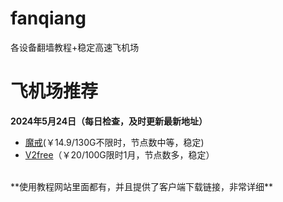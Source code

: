 # fanqiang
各设备翻墙教程+稳定高速飞机场
# 飞机场推荐
**2024年5月24日（每日检查，及时更新最新地址）**
*   [魔戒](https://mojie.app/register?aff=1pWspTHg#tt)(￥14.9/130G不限时，节点数中等，稳定)
*   [V2free](https://w1.v2free.cc/auth/register?code=QKu7#tt)（￥20/100G限时1月，节点数多，稳定）
<br />
**使用教程网站里面都有，并且提供了客户端下载链接，非常详细**
